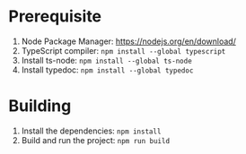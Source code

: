 # Prerequisite

1) Node Package Manager: https://nodejs.org/en/download/
2) TypeScript compiler: `npm install --global typescript`
3) Install ts-node: `npm install --global ts-node`
4) Install typedoc: `npm install --global typedoc`

# Building

1) Install the dependencies: `npm install`
2) Build and run the project: `npm run build`
